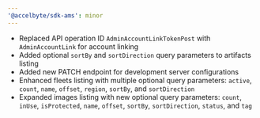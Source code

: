 ```yaml
---
'@accelbyte/sdk-ams': minor
---
```


- Replaced API operation ID `AdminAccountLinkTokenPost` with `AdminAccountLink` for account linking
- Added optional `sortBy` and `sortDirection` query parameters to artifacts listing
- Added new PATCH endpoint for development server configurations
- Enhanced fleets listing with multiple optional query parameters: `active`, `count`, `name`, `offset`, `region`, `sortBy`, and `sortDirection`
- Expanded images listing with new optional query parameters: `count`, `inUse`, `isProtected`, `name`, `offset`, `sortBy`, `sortDirection`, `status`, and `tag`